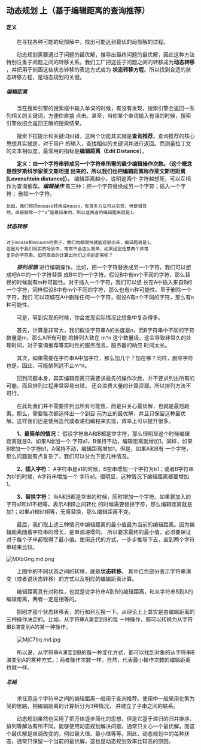 ## 动态规划 上（基于编辑距离的查询推荐）

#### 定义
　　在寻找各种可能的局部解中，找出可能达到最优的局部解的过程。

　　动态规划需要通过子问题的最优解，推导出最终问题的最优解，因此这种方法特别注重子问题之间的转移关系。我们工厂把这些子问题之间的转移成为**动态转移** ，并把用于刻画这些状态转移的表达方式成为
**状态转移方程**。所以找到合适的状态转移方程，是动态规划的关键。


##### 编辑距离

　　当在搜索引擎的搜索框中输入单词的时候，有没有发现，搜索引擎会返回一系列相关的关键词，方便你直接
点击。甚至，当你某个单词输入有误的时候，搜索引擎依旧会返回正确的搜索结果。

　　搜索下拉提示和关键词纠错，这两个功能其实就是**查询推荐**。查询推荐的核心思想其实就是，对于用户
的输入，查找相似的关键词并进行返回。而测量拉丁文的文本相似度，最常用的指标是**编辑距离（Edit Distance）**。

　　**定义：由一个字符串转成另一个字符串所需的最少编辑操作次数。（这个概念是俄罗斯科学家莱文斯坦提
出来的，所以我们也把编辑距离称作莱文斯坦距离[Levenshtein distance]）。** 编辑距离越小，说明这两个
字符越想死，可以互相作为查询推荐。***编辑操作*** 有三种：把一个字符替换成另一个字符；插入一个字符；
删除一个字符。

	比如，我们想把mouuse转换成mouse，有很多方法可以实现，但是很显
	然，直接删除一个“u”是最简单的，所以这两者的编辑距离就是1。

##### 状态转移

	对于mouse和mouuse的例子，我们肉眼很快就能观察出来，编辑距离是1。
	但是对于我们现实的场景中，常常不会这么简单。如果给定任意两个非常
	复杂的字符串，如何高效的计算出他们之间的距离呢？

　　***排列思想*** 进行编辑操作。比如，把一个字符替换成另一个字符，我们可以想成吧A中的一个字符替换
成B中的一个字符。假设B中有m个不同的字符，那么替换的时候就有m种可能性。对于插入一个字符，我们可以想
长在A中插入来自B的一个字符，同样假设B中有m个不同的字符，那么也有m种可能性。至于删除一个字符，我们
可以项城在A中删除任何一个字符，假设A有n个不同的字符，那么有n种可能性。

　　可是，等到实现的时候，你会发现实际情况比想象中复杂得多。

　　首先，计算量非常大，我们假设字符串A的长度是n，而B字符串中不同的字符数量是m，那么A所有可能
的排列大致在 m^n 这个数量级，这会导致非常久的处理时间，对于查询推荐等实时性的服务而言，服务器的响应
时间太长。

　　其次，如果需要在字符串A中加字符，那么加几个？加在哪？同样，删除字符也是。因此，可能排列远不止m^n。

　　回到问题本身，其实编辑距离只需要求最先的操作次数，并不要求列出所有的可能。而且排列过程非常容易出错，
还会浪费大量的计算资源。所以排列方法不可行。

　　在此处我们并不需要排列出所有可能性，而是只关心最优解，也就是最短距离。那么，需要每次都选择出一个到目
前为止的最优解，并且只保留这种最优解。这样我们还是使用迭代或者递归编程来实现，效率上可以提升很多。

　　**1、最简单的情况：** 假设字符串A和B都是空字符，那么很明显这个时候编辑距离就是0。如果A增加一个
字符a1，B保持不动，编辑距离就增加1。同样，如果B增加一个字符b1，A保持不动，编辑距离增加1。但是，如果A和B有
一个字符，那么问题就有点复杂了，我们可以分为下面几种情况。

　　**2、插入字符：** A字符串是a1的时候，B空串增加一个字符为b1；或者B字符串为b1的时候，A字符串增加一个
字符a1。很明显，这种情况下编辑距离都要增加1。

　　**3、替换字符：** 当A和B都是空串的时候，同时增加一个字符。如果要加入的字符a1和b1不相等，表示A和B之间转化
的时候需要替换字符，那么编辑距离就是加1；如果a1和b1相等，无需替换，那么编辑距离不变。

　　最后，我们取上述三种情况中编辑距离的最小值最为当前的编辑距离。因为编辑距离随着字符串的增长，是单调递增的。
所以要求最终的最小值，必须要保证对于每个子串都取得了最小值。使用迭代的方式，一步步推导下去，直到两个字符串结束比较。


![MXbGng.md.png](https://s2.ax1x.com/2019/11/25/MXbGng.md.png)

　　上图中的不同状态之间的转移，就是**状态转移**。 其中红色部分表示字符串演变（或者说状态转移）的方式以及相应的编辑距离计算。


　　编辑距离具有对称性，也就是说字符串A到B的编辑距离，和从字符串B到A的编辑距离，两者一定是相等的。


　　把刚才那个状态转移表，的行和列互换一下。从理论上上其实是由编辑距离的三种操作决定的。比如，从字符串A演变到B的每
一种操作，都可以转换为从字符串B演变到A的某一种操作。


　　![MjC7bq.md.jpg](https://s2.ax1x.com/2019/11/25/MjC7bq.md.jpg)

　　所以说，从字符串A演变到B的每一种变化方式，都可以找到对象的从字符串B演变到A的某种方式，；两者操作次数一样。自然，代表最小操作次数的编辑距离也就一样。


##### 总结

　　求任意连个字符串之间的编辑距离一般用于查询推荐。使用中一般采用化繁为简的思路，把编辑距离的计算拆分为3种情况，
并建立了子串之间的联系。

　　动态规划虽然也采用了把万体逐步简化的思想，但是它基于递归的归并排序、排列等解法有所不同。能够使用动态规划解决问题，通常只关心一个最优解，而这个最优解是单调改变的，例如最大值、最小值等等。因此，动态规划中的每种状态，通常只保留一个当前的最优解，这也是动态规划效率比较高的原因。























































